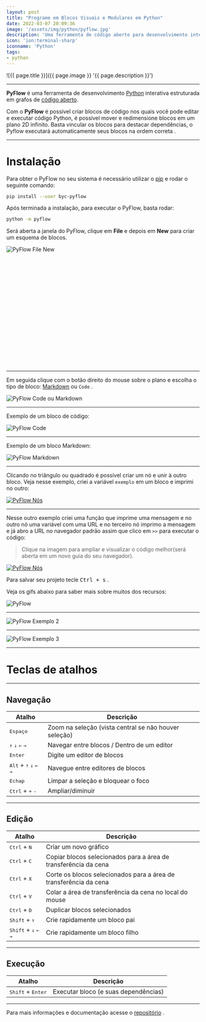 ```yaml
---
layout: post
title: "Programe em Blocos Visuais e Modulares em Python"
date: 2022-03-07 20:09:36
image: '/assets/img/python/pyflow.jpg'
description: 'Uma ferramenta de código aberto para desenvolvimento interativo.'
icon: 'ion:terminal-sharp'
iconname: 'Python'
tags:
- python
---
```


![{{ page.title }}]({{ page.image }} '{{ page.description }}')

---

**PyFlow** é uma ferramenta de desenvolvimento [Python](https://terminalroot.com.br/tags#python) interativa estruturada em grafos de [código aberto](https://terminalroot.com.br/tags#opensource).

Com o **PyFlow** é possível criar blocos de código nos quais você pode editar e executar código Python, é possível mover e redimensione blocos em um plano 2D infinito. Basta vincular os blocos para destacar dependências, o Pyflow executará automaticamente seus blocos na ordem correta .

---

# Instalação
Para obter o PyFlow no seu sistema é necessário utilizar o [pip](https://pypi.org/project/pip/) e rodar o seguinte comando:
```sh
pip install --user byc-pyflow
```

Após terminada a instalação, para executar o PyFlow, basta rodar:
```sh
python -m pyflow
```

Será aberta a janela do PyFlow, clique em **File** e depois em **New** para criar um esquema de blocos.

![PyFlow File New](/assets/img/python/pyflow-file-new.jpg) 


<!-- SQUARE - GAMES ROOT -->
<script async src="//pagead2.googlesyndication.com/pagead/js/adsbygoogle.js"></script>
<ins class="adsbygoogle"
style="display:inline-block;width:336px;height:280px"
data-ad-client="ca-pub-2838251107855362"
data-ad-slot="5351066970"></ins>
<script>
(adsbygoogle = window.adsbygoogle || []).push({});
</script>

---

Em seguida clique com o botão direito do mouse sobre o plano e escolha o tipo de bloco: [Markdown](https://terminalroot.com.br/tags#markdown) ou `Code` .

![PyFlow Code ou Markdown](/assets/img/python/pyflow-code.jpg) 

---

Exemplo de um bloco de código:

![PyFlow Code](/assets/img/python/pyflow-run-code-1.jpg) 

---

Exemplo de um bloco Markdown:

![PyFlow Markdown](/assets/img/python/pyflow-markdown.jpg) 

---

Clicando no triângulo ou quadrado é possível criar um nó e unir à outro bloco. Veja nesse exemplo, criei a variável `exemplo` em um bloco e imprimi no outro:

[![PyFlow Nós](/assets/img/python/pyflow-run-code-2.jpg)](/assets/img/python/pyflow-run-code-2.jpg) 

---

Nesse outro exemplo criei uma função que imprime uma mensagem e no outro nó uma variável com uma URL e no terceiro nó imprimo a mensagem e já abro a URL no navegador padrão assim que clico em `>>` para executar o código:
> Clique na imagem para ampliar e visualizar o código melhor(será aberta em um novo guia do seu navegador).

[![PyFlow Nós](/assets/img/python/pyflow.jpg)](/assets/img/python/pyflow.jpg) 

Para salvar seu projeto tecle <kbd>Ctrl + s</kbd> .

Veja os gifs abaixo para saber mais sobre muitos dos recursos:

![PyFlow](https://github.com/Bycelium/PyFlow/raw/dev/media/mnist_example.gif) 


<!-- RECTANGLE 2 - OnParagragraph -->
<script async src="//pagead2.googlesyndication.com/pagead/js/adsbygoogle.js"></script>
<ins class="adsbygoogle"
style="display:block; text-align:center;"
data-ad-layout="in-article"
data-ad-format="fluid"
data-ad-client="ca-pub-2838251107855362"
data-ad-slot="8549252987"></ins>
<script>
(adsbygoogle = window.adsbygoogle || []).push({});
</script>

---

![PyFlow Exemplo 2](https://github.com/Bycelium/PyFlow/raw/dev/media/block_example.gif)

---

![PyFlow Exemplo 3](https://github.com/Bycelium/PyFlow/raw/dev/media/resize_example.gif)

---

# Teclas de atalhos

---

## Navegação

| Atalho | Descrição |
|---|---|
| <kbd>Espaço</kbd> | Zoom na seleção (vista central se não houver seleção) |
| <kbd>↑</kbd> <kbd>↓</kbd> <kbd>←</kbd> <kbd>→</kbd> | Navegar entre blocos / Dentro de um editor |
| <kbd>Enter</kbd> | Digite um editor de blocos |
| <kbd>Alt</kbd> + <kbd>↑</kbd> <kbd>↓</kbd> <kbd>←</kbd> <kbd>→</kbd> | Navegue entre editores de blocos |
| <kbd>Echap</kbd> | Limpar a seleção e bloquear o foco |
| <kbd>Ctrl</kbd> + <kbd>+</kbd> <kbd>-</kbd> | Ampliar/diminuir |

---

## Edição

| Atalho | Descrição |
|---|---|
| <kbd>Ctrl</kbd> + <kbd>N</kbd> | Criar um novo gráfico |
| <kbd>Ctrl</kbd> + <kbd>C</kbd> | Copiar blocos selecionados para a área de transferência da cena |
| <kbd>Ctrl</kbd> + <kbd>X</kbd> | Corte os blocos selecionados para a área de transferência da cena |
| <kbd>Ctrl</kbd> + <kbd>V</kbd> | Colar a área de transferência da cena no local do mouse |
| <kbd>Ctrl</kbd> + <kbd>D</kbd> | Duplicar blocos selecionados |
| <kbd>Shift</kbd> + <kbd>↑</kbd> | Crie rapidamente um bloco pai |
| <kbd>Shift</kbd> + <kbd>↓</kbd> <kbd>←</kbd> <kbd>→</kbd> | Crie rapidamente um bloco filho |

---

## Execução

| Atalho | Descrição |
|---|---|
| <kbd>Shift</kbd> + <kbd>Enter</kbd> | Executar bloco (e suas dependências) |

---

Para mais informações e documentação acesse o [repositório](https://github.com/Bycelium/PyFlow) .



